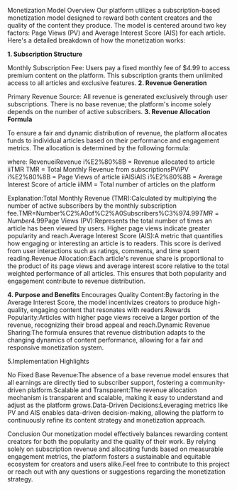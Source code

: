 Monetization Model Overview
Our platform utilizes a subscription-based monetization model designed to reward both content creators and the quality of the content they produce. The model is centered around two key factors: Page Views (PV) and Average Interest Score (AIS) for each article. Here's a detailed breakdown of how the monetization works:

**1. Subscription Structure**

Monthly Subscription Fee:
Users pay a fixed monthly fee of $4.99 to access premium content on the platform. This subscription grants them unlimited access to all articles and exclusive features.
**2. Revenue Generation**

Primary Revenue Source:
All revenue is generated exclusively through user subscriptions. There is no base revenue; the platform's income solely depends on the number of active subscribers.
**3. Revenue Allocation Formula**

To ensure a fair and dynamic distribution of revenue, the platform allocates funds to individual articles based on their performance and engagement metrics. The allocation is determined by the following formula:

where:
RevenueiRevenue i%E2%80%8B  = Revenue allocated to article iiTMR
TMR = Total Monthly Revenue from subscriptionsPViPV i%E2%80%8B  = Page Views of article iiAISiAIS i%E2%80%8B  = Average Interest Score of article iiMM = Total number of articles on the platform

Explanation:Total Monthly Revenue (TMR):Calculated by multiplying the number of active subscribers by the monthly subscription fee.TMR=Number%C2%A0of%C2%A0Subscribers%C3%97$4.99TMR=Number%C2%A0of%C2%A0Subscribers%C3%97$4.99Page Views (PV):Represents the total number of times an article has been viewed by users. Higher page views indicate greater popularity and reach.Average Interest Score (AIS):A metric that quantifies how engaging or interesting an article is to readers. This score is derived from user interactions such as ratings, comments, and time spent reading.Revenue Allocation:Each article's revenue share is proportional to the product of its page views and average interest score relative to the total weighted performance of all articles. This ensures that both popularity and engagement contribute to revenue distribution.

**4. Purpose and Benefits**
Encourages Quality Content:By factoring in the Average Interest Score, the model incentivizes creators to produce high-quality, engaging content that resonates with readers.Rewards Popularity:Articles with higher page views receive a larger portion of the revenue, recognizing their broad appeal and reach.Dynamic Revenue Sharing:The formula ensures that revenue distribution adapts to the changing dynamics of content performance, allowing for a fair and responsive monetization system.

5.Implementation Highlights
 
No Fixed Base Revenue:The absence of a base revenue model ensures that all earnings are directly tied to subscriber support, fostering a community-driven platform.Scalable and Transparent:The revenue allocation mechanism is transparent and scalable, making it easy to understand and adjust as the platform grows.Data-Driven Decisions:Leveraging metrics like PV and AIS enables data-driven decision-making, allowing the platform to continuously refine its content strategy and monetization approach.

Conclusion
Our monetization model effectively balances rewarding content creators for both the popularity and the quality of their work. By relying solely on subscription revenue and allocating funds based on measurable engagement metrics, the platform fosters a sustainable and equitable ecosystem for creators and users alike.Feel free to contribute to this project or reach out with any questions or suggestions regarding the monetization strategy.

